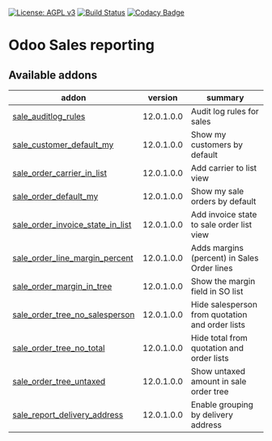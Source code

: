 [![License: AGPL v3](https://img.shields.io/badge/License-AGPL%20v3-blue.svg)](https://www.gnu.org/licenses/agpl-3.0)
[![Build Status](https://travis-ci.org/Tawasta/sale-reporting.svg?branch=12.0)](https://travis-ci.org/Tawasta/sale-reporting)
[![Codacy Badge](https://api.codacy.com/project/badge/Grade/e3b9f2bc62a34626809482ba44fc8e90)](https://www.codacy.com/app/Tawasta/sale-reporting?utm_source=github.com&amp;utm_medium=referral&amp;utm_content=Tawasta/sale-reporting&amp;utm_campaign=Badge_Grade)

Odoo Sales reporting
====================

[//]: # (addons)

Available addons
----------------
addon | version | summary
--- | --- | ---
[sale_auditlog_rules](sale_auditlog_rules/) | 12.0.1.0.0 | Audit log rules for sales
[sale_customer_default_my](sale_customer_default_my/) | 12.0.1.0.0 | Show my customers by default
[sale_order_carrier_in_list](sale_order_carrier_in_list/) | 12.0.1.0.0 | Add carrier to list view
[sale_order_default_my](sale_order_default_my/) | 12.0.1.0.0 | Show my sale orders by default
[sale_order_invoice_state_in_list](sale_order_invoice_state_in_list/) | 12.0.1.0.0 | Add invoice state to sale order list view
[sale_order_line_margin_percent](sale_order_line_margin_percent/) | 12.0.1.0.0 | Adds margins (percent) in Sales Order lines
[sale_order_margin_in_tree](sale_order_margin_in_tree/) | 12.0.1.0.0 | Show the margin field in SO list
[sale_order_tree_no_salesperson](sale_order_tree_no_salesperson/) | 12.0.1.0.0 | Hide salesperson from quotation and order lists
[sale_order_tree_no_total](sale_order_tree_no_total/) | 12.0.1.0.0 | Hide total from quotation and order lists
[sale_order_tree_untaxed](sale_order_tree_untaxed/) | 12.0.1.0.0 | Show untaxed amount in sale order tree
[sale_report_delivery_address](sale_report_delivery_address/) | 12.0.1.0.0 | Enable grouping by delivery address

[//]: # (end addons)

